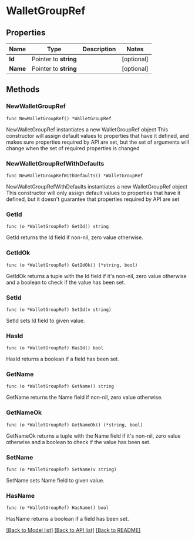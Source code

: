 # WalletGroupRef

## Properties

Name | Type | Description | Notes
------------ | ------------- | ------------- | -------------
**Id** | Pointer to **string** |  | [optional] 
**Name** | Pointer to **string** |  | [optional] 

## Methods

### NewWalletGroupRef

`func NewWalletGroupRef() *WalletGroupRef`

NewWalletGroupRef instantiates a new WalletGroupRef object
This constructor will assign default values to properties that have it defined,
and makes sure properties required by API are set, but the set of arguments
will change when the set of required properties is changed

### NewWalletGroupRefWithDefaults

`func NewWalletGroupRefWithDefaults() *WalletGroupRef`

NewWalletGroupRefWithDefaults instantiates a new WalletGroupRef object
This constructor will only assign default values to properties that have it defined,
but it doesn't guarantee that properties required by API are set

### GetId

`func (o *WalletGroupRef) GetId() string`

GetId returns the Id field if non-nil, zero value otherwise.

### GetIdOk

`func (o *WalletGroupRef) GetIdOk() (*string, bool)`

GetIdOk returns a tuple with the Id field if it's non-nil, zero value otherwise
and a boolean to check if the value has been set.

### SetId

`func (o *WalletGroupRef) SetId(v string)`

SetId sets Id field to given value.

### HasId

`func (o *WalletGroupRef) HasId() bool`

HasId returns a boolean if a field has been set.

### GetName

`func (o *WalletGroupRef) GetName() string`

GetName returns the Name field if non-nil, zero value otherwise.

### GetNameOk

`func (o *WalletGroupRef) GetNameOk() (*string, bool)`

GetNameOk returns a tuple with the Name field if it's non-nil, zero value otherwise
and a boolean to check if the value has been set.

### SetName

`func (o *WalletGroupRef) SetName(v string)`

SetName sets Name field to given value.

### HasName

`func (o *WalletGroupRef) HasName() bool`

HasName returns a boolean if a field has been set.


[[Back to Model list]](../README.md#documentation-for-models) [[Back to API list]](../README.md#documentation-for-api-endpoints) [[Back to README]](../README.md)


